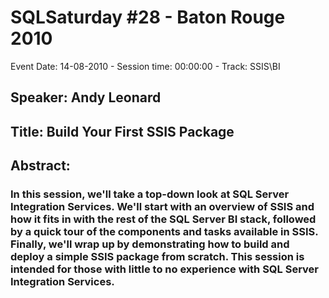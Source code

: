 # SQLSaturday #28 - Baton Rouge 2010
Event Date: 14-08-2010 - Session time: 00:00:00 - Track: SSIS\BI
## Speaker: Andy Leonard
## Title: Build Your First SSIS Package 
## Abstract:
### In this session, we'll take a top-down look at SQL Server Integration Services.  We'll start with an overview of SSIS and how it fits in with the rest of the SQL Server BI stack, followed by a quick tour of the components and tasks available in SSIS. Finally, we'll wrap up by demonstrating how to build and deploy a simple SSIS package from scratch.  This session is intended for those with little to no experience with SQL Server Integration Services.
